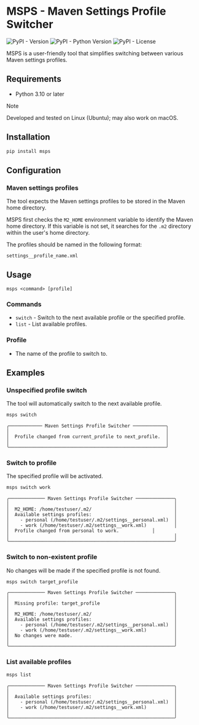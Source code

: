 # MSPS - Maven Settings Profile Switcher

![PyPI - Version](https://img.shields.io/pypi/v/msps?style=for-the-badge)
![PyPI - Python Version](https://img.shields.io/pypi/pyversions/msps?style=for-the-badge)
![PyPI - License](https://img.shields.io/pypi/l/msps?style=for-the-badge)

MSPS is a user-friendly tool that simplifies switching between various Maven settings profiles.

## Requirements

- Python 3.10 or later

> [!NOTE]
> Developed and tested on Linux (Ubuntu); may also work on macOS.

## Installation

```bash
pip install msps
```

## Configuration

### Maven settings profiles

The tool expects the Maven settings profiles to be stored in the Maven home directory.

MSPS first checks the `M2_HOME` environment variable to identify the Maven home directory. If this variable is not set, it searches for the `.m2` directory within the user's home directory.

The profiles should be named in the following format:

```plain
settings__profile_name.xml
```

## Usage

```plain
msps <command> [profile]
```

### Commands

- `switch` - Switch to the next available profile or the specified profile.
- `list` - List available profiles.

### Profile

- The name of the profile to switch to.

## Examples

### Unspecified profile switch

The tool will automatically switch to the next available profile.

```bash
msps switch
```
```plain
╭──────────── Maven Settings Profile Switcher ────────────╮
│                                                         │
│  Profile changed from current_profile to next_profile.  │
│                                                         │
╰─────────────────────────────────────────────────────────╯
```

### Switch to profile

The specified profile will be activated.

```bash
msps switch work
```
```plain
╭───────────── Maven Settings Profile Switcher ──────────────╮
│                                                            │
│  M2_HOME: /home/testuser/.m2/                              │
│  Available settings profiles:                              │
│    - personal (/home/testuser/.m2/settings__personal.xml)  │
│    - work (/home/testuser/.m2/settings__work.xml)          │
│  Profile changed from personal to work.            │
│                                                            │
╰────────────────────────────────────────────────────────────╯
```

### Switch to non-existent profile

No changes will be made if the specified profile is not found.

```bash
msps switch target_profile
```
```plain
╭───────────── Maven Settings Profile Switcher ──────────────╮
│                                                            │
│  Missing profile: target_profile                           │
│                                                            │
│  M2_HOME: /home/testuser/.m2/                              │
│  Available settings profiles:                              │
│    - personal (/home/testuser/.m2/settings__personal.xml)  │
│    - work (/home/testuser/.m2/settings__work.xml)          │
│  No changes were made.                                     │
│                                                            │
╰────────────────────────────────────────────────────────────╯
```

### List available profiles

```bash
msps list
```
```plain
╭───────────── Maven Settings Profile Switcher ──────────────╮
│                                                            │
│  Available settings profiles:                              │
│    - personal (/home/testuser/.m2/settings__personal.xml)  │
│    - work (/home/testuser/.m2/settings__work.xml)          │
│                                                            │
╰────────────────────────────────────────────────────────────╯
```

